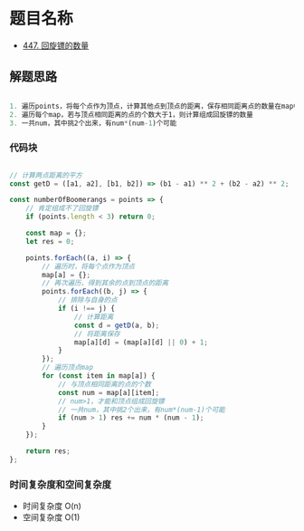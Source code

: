 # 题目名称

- [447. 回旋镖的数量](https://leetcode-cn.com/problems/number-of-boomerangs/)

## 解题思路

```javascript

1. 遍历points，将每个点作为顶点，计算其他点到顶点的距离，保存相同距离点的数量在map中
2. 遍历每个map，若与顶点相同距离的点的个数大于1，则计算组成回旋镖的数量
3. 一共num，其中挑2个出来，有num*(num-1)个可能

```

### 代码块

```javascript

// 计算两点距离的平方
const getD = ([a1, a2], [b1, b2]) => (b1 - a1) ** 2 + (b2 - a2) ** 2;

const numberOfBoomerangs = points => {
    // 肯定组成不了回旋镖
    if (points.length < 3) return 0;

    const map = {};
    let res = 0;

    points.forEach((a, i) => {
        // 遍历时，将每个点作为顶点
        map[a] = {};
        // 再次遍历，得到其余的点到顶点的距离
        points.forEach((b, j) => {
            // 排除与自身的点
            if (i !== j) {
                // 计算距离
                const d = getD(a, b);
                // 将距离保存
                map[a][d] = (map[a][d] || 0) + 1;
            }
        });
        // 遍历顶点map
        for (const item in map[a]) {
            // 与顶点相同距离的点的个数
            const num = map[a][item];
            // num>1，才能和顶点组成回旋镖
            // 一共num，其中挑2个出来，有num*(num-1)个可能
            if (num > 1) res += num * (num - 1);
        }
    });

    return res;
};


```

### 时间复杂度和空间复杂度

- 时间复杂度 O(n)
- 空间复杂度 O(1)
